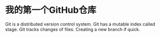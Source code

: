 # 我的第一个GitHub仓库
Git is a distributed version control system.
Git has a mutable index called stage.
Git tracks changes of files.
Creating a new branch if quick.